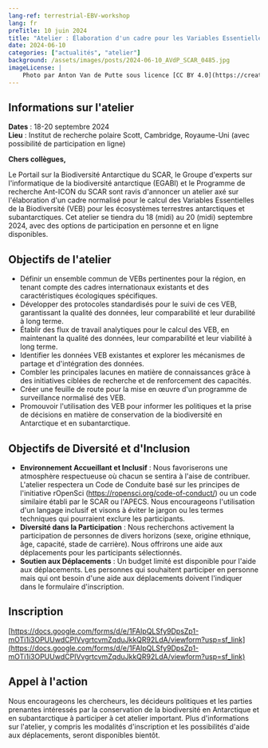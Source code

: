 ```yaml
---
lang-ref: terrestrial-EBV-workshop
lang: fr
preTitle: 10 juin 2024
title: "Atelier : Élaboration d'un cadre pour les Variables Essentielles de la Biodiversité (VEB) dans les Écosystèmes Terrestres Antarctiques et Subantarctiques"
date: 2024-06-10
categories: ["actualités", "atelier"]
background: /assets/images/posts/2024-06-10_AVdP_SCAR_0485.jpg
imageLicense: |
    Photo par Anton Van de Putte sous licence [CC BY 4.0](https://creativecommons.org/licenses/by/4.0/)
---
```


## Informations sur l'atelier

**Dates** : 18-20 septembre 2024 \
**Lieu** : Institut de recherche polaire Scott, Cambridge, Royaume-Uni (avec possibilité de participation en ligne)

**Chers collègues,**

Le Portail sur la Biodiversité Antarctique du SCAR, le Groupe d'experts sur l'informatique de la biodiversité antarctique (EGABI) et le Programme de recherche Ant-ICON du SCAR sont ravis d'annoncer un atelier axé sur l'élaboration d'un cadre normalisé pour le calcul des Variables Essentielles de la Biodiversité (VEB) pour les écosystèmes terrestres antarctiques et subantarctiques. Cet atelier se tiendra du 18 (midi) au 20 (midi) septembre 2024, avec des options de participation en personne et en ligne disponibles.

## Objectifs de l'atelier

- Définir un ensemble commun de VEBs pertinentes pour la région, en tenant compte des cadres internationaux existants et des caractéristiques écologiques spécifiques.
- Développer des protocoles standardisés pour le suivi de ces VEB, garantissant la qualité des données, leur comparabilité et leur durabilité à long terme.
- Établir des flux de travail analytiques pour le calcul des VEB, en maintenant la qualité des données, leur comparabilité et leur viabilité à long terme.
- Identifier les données VEB existantes et explorer les mécanismes de partage et d'intégration des données.
- Combler les principales lacunes en matière de connaissances grâce à des initiatives ciblées de recherche et de renforcement des capacités.
- Créer une feuille de route pour la mise en œuvre d'un programme de surveillance normalisé des VEB.
- Promouvoir l'utilisation des VEB pour informer les politiques et la prise de décisions en matière de conservation de la biodiversité en Antarctique et en subantarctique.

## Objectifs de Diversité et d'Inclusion

- **Environnement Accueillant et Inclusif** : Nous favoriserons une atmosphère respectueuse où chacun se sentira à l'aise de contribuer. L'atelier respectera un Code de Conduite basé sur les principes de l'initiative rOpenSci (https://ropensci.org/code-of-conduct/) ou un code similaire établi par le SCAR ou l'APECS. Nous encourageons l'utilisation d'un langage inclusif et visons à éviter le jargon ou les termes techniques qui pourraient exclure les participants.
- **Diversité dans la Participation** : Nous recherchons activement la participation de personnes de divers horizons (sexe, origine ethnique, âge, capacité, stade de carrière). Nous offrirons une aide aux déplacements pour les participants sélectionnés.
- **Soutien aux Déplacements** : Un budget limité est disponible pour l'aide aux déplacements. Les personnes qui souhaitent participer en personne mais qui ont besoin d'une aide aux déplacements doivent l'indiquer dans le formulaire d'inscription.

## Inscription

[https://docs.google.com/forms/d/e/1FAIpQLSfy9DpsZp1-mOTi1i3OPUUwdCPIVvgrtcvmZqduJkkQR92LdA/viewform?usp=sf_link](https://docs.google.com/forms/d/e/1FAIpQLSfy9DpsZp1-mOTi1i3OPUUwdCPIVvgrtcvmZqduJkkQR92LdA/viewform?usp=sf_link)

## Appel à l'action

Nous encourageons les chercheurs, les décideurs politiques et les parties prenantes intéressés par la conservation de la biodiversité en Antarctique et en subantarctique à participer à cet atelier important. Plus d'informations sur l'atelier, y compris les modalités d'inscription et les possibilités d'aide aux déplacements, seront disponibles bientôt.
